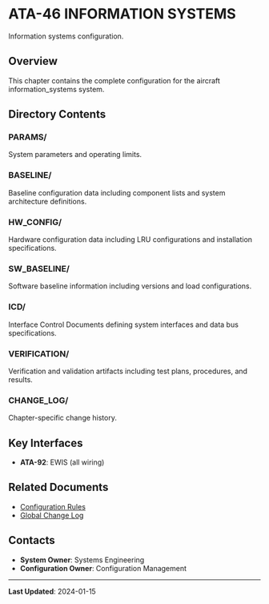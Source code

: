 # ATA-46 INFORMATION SYSTEMS

Information systems configuration.

## Overview

This chapter contains the complete configuration for the aircraft information_systems system.

## Directory Contents

### PARAMS/
System parameters and operating limits.

### BASELINE/
Baseline configuration data including component lists and system architecture definitions.

### HW_CONFIG/
Hardware configuration data including LRU configurations and installation specifications.

### SW_BASELINE/
Software baseline information including versions and load configurations.

### ICD/
Interface Control Documents defining system interfaces and data bus specifications.

### VERIFICATION/
Verification and validation artifacts including test plans, procedures, and results.

### CHANGE_LOG/
Chapter-specific change history.

## Key Interfaces

- **ATA-92**: EWIS (all wiring)

## Related Documents

- [Configuration Rules](../ATA-00_GENERAL/RULES.md)
- [Global Change Log](../ATA-00_GENERAL/GLOBAL_CHANGE_LOG.csv)

## Contacts

- **System Owner**: Systems Engineering
- **Configuration Owner**: Configuration Management

---

**Last Updated**: 2024-01-15
